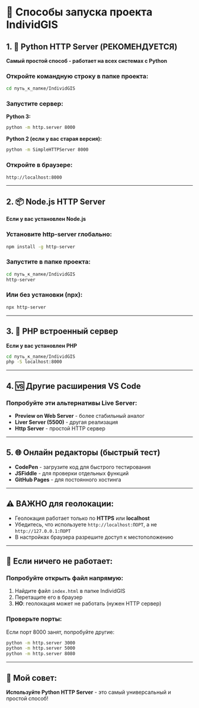 # 🚀 Способы запуска проекта IndividGIS

## 1. 🐍 Python HTTP Server (РЕКОМЕНДУЕТСЯ)
**Самый простой способ - работает на всех системах с Python**

### Откройте командную строку в папке проекта:
```bash
cd путь_к_папке/IndividGIS
```

### Запустите сервер:
**Python 3:**
```bash
python -m http.server 8000
```

**Python 2 (если у вас старая версия):**
```bash
python -m SimpleHTTPServer 8000
```

### Откройте в браузере:
```
http://localhost:8000
```

---

## 2. 📦 Node.js HTTP Server
**Если у вас установлен Node.js**

### Установите http-server глобально:
```bash
npm install -g http-server
```

### Запустите в папке проекта:
```bash
cd путь_к_папке/IndividGIS
http-server
```

### Или без установки (npx):
```bash
npx http-server
```

---

## 3. 🔧 PHP встроенный сервер
**Если у вас установлен PHP**

```bash
cd путь_к_папке/IndividGIS
php -S localhost:8000
```

---

## 4. 🆚 Другие расширения VS Code

### Попробуйте эти альтернативы Live Server:
- **Preview on Web Server** - более стабильный аналог
- **Liver Server (5500)** - другая реализация
- **Http Server** - простой HTTP сервер

---

## 5. 🌐 Онлайн редакторы (быстрый тест)
- **CodePen** - загрузите код для быстрого тестирования
- **JSFiddle** - для проверки отдельных функций
- **GitHub Pages** - для постоянного хостинга

---

## ⚠️ ВАЖНО для геолокации:
- Геолокация работает только по **HTTPS** или **localhost**
- Убедитесь, что используете `http://localhost:ПОРТ`, а не `http://127.0.0.1:ПОРТ`
- В настройках браузера разрешите доступ к местоположению

---

## 🐛 Если ничего не работает:

### Попробуйте открыть файл напрямую:
1. Найдите файл `index.html` в папке IndividGIS
2. Перетащите его в браузер
3. **НО**: геолокация может не работать (нужен HTTP сервер)

### Проверьте порты:
Если порт 8000 занят, попробуйте другие:
```bash
python -m http.server 3000
python -m http.server 5000
python -m http.server 8080
```

---

## 🎯 Мой совет:
**Используйте Python HTTP Server** - это самый универсальный и простой способ!